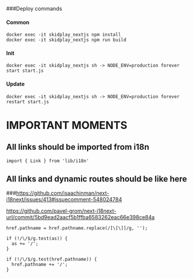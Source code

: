 ###Deploy commands
#### Common
```
docker exec -it skidplay_nextjs npm install
docker exec -it skidplay_nextjs npm run build
```
#### Init
```
docker exec -it skidplay_nextjs sh -> NODE_ENV=production forever start start.js
```
#### Update
```
docker exec -it skidplay_nextjs sh -> NODE_ENV=production forever restart start.js
```

# IMPORTANT MOMENTS
## All links should be imported from i18n
```
import { Link } from 'lib/i18n'
```
## All links and dynamic routes should be like here
###https://github.com/isaachinman/next-i18next/issues/413#issuecomment-548024784


https://github.com/pavel-grom/next-i18next-url/commit/5bd9ead2aacf5b1ffba6583262eac66e398ce84a
```
href.pathname = href.pathname.replace(/[\[\]]/g, '');

if (!/\/$/g.test(as)) {
  as += '/';
}

if (!/\/$/g.test(href.pathname)) {
  href.pathname += '/';
}
```